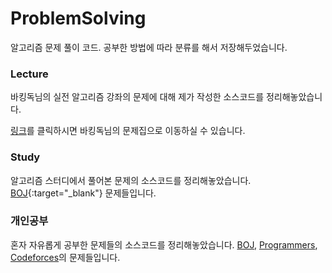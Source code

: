 # ProblemSolving
알고리즘 문제 풀이 코드.
공부한 방법에 따라 분류를 해서 저장해두었습니다.

### Lecture
바킹독님의 실전 알고리즘 강좌의 문제에 대해 제가 작성한 소스코드를 정리해놓았습니다.

[링크](https://github.com/encrypted-def/basic-algo-lecture/blob/master/workbook.md)를 클릭하시면 바킹독님의 문제집으로 이동하실 수 있습니다.

### Study
알고리즘 스터디에서 풀어본 문제의 소스코드를 정리해놓았습니다.
[BOJ](https://www.acmicpc.net/){:target="_blank"} 문제들입니다.

### 개인공부
혼자 자유롭게 공부한 문제들의 소스코드를 정리해놓았습니다.
[BOJ](https://www.acmicpc.net/),
[Programmers](https://programmers.co.kr/),
[Codeforces](https://codeforces.com/)의 문제들입니다.
